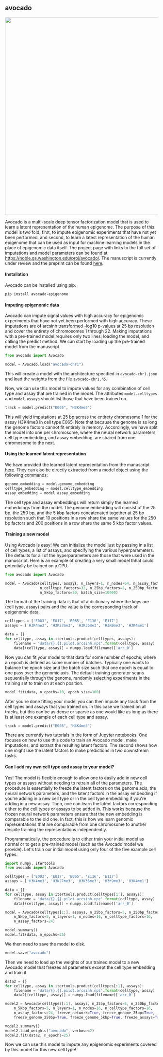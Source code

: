 ## avocado

<p align="center">
	<img src="figures/Avocado-Schematic.png" width="650"/>
</p>

Avocado is a multi-scale deep tensor factorization model that is used to learn a latent representation of the human epigenome. The purpose of this model is two fold; first, to impute epigenomic experiments that have not yet been performed, and second, to learn a latest representation of the human epigenome that can be used as input for machine learning models in the place of epigenomic data itself. The project page with links to the full set of imputations and model parameters can be found at https://noble.gs.washington.edu/proj/avocado/. The manuscript is currently under review and the preprint can be found [here](https://www.biorxiv.org/content/early/2018/07/08/364976).

#### Installation

Avocado can be installed using pip.

```
pip install avocado-epigenome
```

#### Imputing epigenomic data

Avocado can impute signal values with high accuracy for epigenomic experiments that have not yet been performed with high accuracy. These imputations are of arcsinh transformed -log10 p-values at 25 bp resolution and cover the entirety of chromosomes 1 through 22. Making imputations with a pre-trained model requires only two lines; loading the model, and calling the predict method. We can start by loading up the pre-trained model from the manuscript.

```python
from avocado import Avocado

model = Avocado.load("avocado-chr1")
```

This will create a model with the architecture specified in `avocado-chr1.json` and load the weights from the file `avocado-chr1.h5`. 

Now, we can use this model to impute values for any combination of cell type and assay that are trained in the model. The attributes `model.celltypes` and `model.assays` should list those that have been trained on. 

```python
track = model.predict("E065", "H3K4me3")
```

This will yield imputations at 25 bp across the entirety chromosome 1 for the assay H3K4me3 in cell type E065. Note that because the genome is so long the genome factors cannot fit entirely in memory. Accordingly, we have split the model into one per chromosome, where the neural network parameters, cell type embedding, and assay embedding, are shared from one chromosome to the next.

#### Using the learned latent representation

We have provided the learned latent representation from the manuscript <a href="https://noble.gs.washington.edu/proj/avocado/model/">here</a>. They can also be directly extracted from a model object using the following commands:

```python
genome_embedding = model.genome_embedding
celltype_embedding = model.celltype_embedding
assay_embedding = model.assay_embedding
```

The cell type and assay embeddings will return simply the learned embeddings from the model. The genome embedding will consist of the 25 bp, the 250 bp, and the 5 kbp factors concatenated together at 25 bp resolution such that 10 positions in a row share the same values for the 250 bp factors and 200 positions in a row share the same 5 kbp factor values.

#### Training a new model

Using Avocado is easy! We can initialize the model just by passing in a list of cell types, a list of assays, and specifying the various hyperparameters. The defaults for all of the hyperparameters are those that were used in the manuscript. Here is an example of creating a very small model thhat could potentially be trained on a CPU.

```python
from avocado import Avocado

model = Avocado(celltypes, assays, n_layers=1, n_nodes=64, n_assay_factors=24, 
				n_celltype_factors=32, n_25bp_factors=5, n_250bp_factors=20, 
				n_5kbp_factors=30, batch_size=10000)
```

The format of the training data is that of a dictionary where the keys are (cell type, assay) pairs and the value is the corresponding track of epigenomic data.


```python
celltypes = ['E003', 'E017', 'E065', 'E116', 'E117']
assays = ['H3K4me3', 'H3K27me3', 'H3K36me3', 'H3K9me3', 'H3K4me1']

data = {}
for celltype, assay in itertools.product(celltypes, assays):
    filename = 'data/{}.{}.pilot.arcsinh.npz'.format(celltype, assay)
    data[(celltype, assay)] = numpy.load(filename)['arr_0']
```

Now you can fit your model to that data for some number of epochs, where an epoch is defined as some number of batches. Typically one wants to balance the epoch size and the batch size such that one epoch is equal to one pass over the genomic axis. The default training generator scans sequentially through the genome, randomly selecting experiments in the training set to train on at each position.

```python
model.fit(data, n_epochs=10, epoch_size=100)
```

After you're done fitting your model you can then impute any track from the cell types and assays that you trained on. In this case we trained on all tracks, but this can be as dense or sparse as one would like as long as there is at least one example of each cell type and assay.

```python
track = model.predict("E065", "H3K4me3")
```

There are currently two tutorials in the form of Jupyter notebooks. One focuses on how to use this code to train an Avocado model, make imputations, and extract the resulting latent factors. The second shows how one might use the latent factors to make predictions in two downstream tasks. 

#### Can I add my own cell type and assay to your model?

Yes! The model is flexible enough to allow one to easily add in new cell types or assays without needing to retrain all of the parameters. The procedure is essentially to freeze the latent factors on the genome axis, the neural network parameters, and the latent factors in the assay embedding if you're adding in a new cell type or in the cell type embedding if you're adding in a new assay. Then, one can learn the latent factors corresponding either to the cell types or assays to be added in. This works because the frozen neural network parameters ensure that the new embedding is comparable to the old one. In fact, this is how we learn genomic representations that are comparable from one chromosome to another despite training the representations independently.

Programmatically, the procedure is to either train your initial model as normal or to get a pre-trained model (such as the Avocado model we provide). Let's train our initial model using only four of the five example cell types.

```python
import numpy, itertools
from avocado import Avocado

celltypes = ['E003', 'E017', 'E065', 'E116', 'E117']
assays = ['H3K4me3', 'H3K27me3', 'H3K36me3', 'H3K9me3', 'H3K4me1']

data = {}
for celltype, assay in itertools.product(celltypes[1:], assays):
	filename = 'data/{}.{}.pilot.arcsinh.npz'.format(celltype, assay)
	data[(celltype, assay)] = numpy.load(filename)['arr_0']

model = Avocado(celltypes[1:], assays, n_25bp_factors=5, n_250bp_factors=5, 
	n_5kbp_factors=5, n_layers=1, n_nodes=16, n_celltype_factors=16, 
	n_assay_factors=24)

model.summary()
model.fit(data, n_epochs=25)
```

We then need to save the model to disk.

```python
model.save("avocado")
```

Then we need to load up the weights of our trained model to a new Avocado model that freezes all parameters except the cell type embedding and train it.

```python
data2 = {}
for celltype, assay in itertools.product(celltypes[:1], assays):
	filename = 'data/{}.{}.pilot.arcsinh.npz'.format(celltype, assay)
	data2[(celltype, assay)] = numpy.load(filename)['arr_0']

model2 = Avocado(celltypes[:1], assays, n_25bp_factors=5, n_250bp_factors=5, 
	n_5kbp_factors=5, n_layers=1, n_nodes=16, n_celltype_factors=16, 
	n_assay_factors=24, freeze_network=True, freeze_genome_25bp=True,
	freeze_genome_250bp=True, freeze_genome_5kbp=True, freeze_assays=True)

model2.summary()
model2.load_weights("avocado", verbose=2)
model2.fit(data2, n_epochs=25)
```

Now we can use this model to impute any epigenomic experiments covered by this model for this new cell type!
